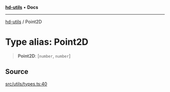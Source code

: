 [**hd-utils**](../README.md) • **Docs**

***

[hd-utils](../globals.md) / Point2D

# Type alias: Point2D

> **Point2D**: [`number`, `number`]

## Source

[src/utils/types.ts:40](https://github.com/AhmadHddad/h-utils/blob/b1dfa95e218c9605f39fc234662ef50e62fadcb8/src/utils/types.ts#L40)
